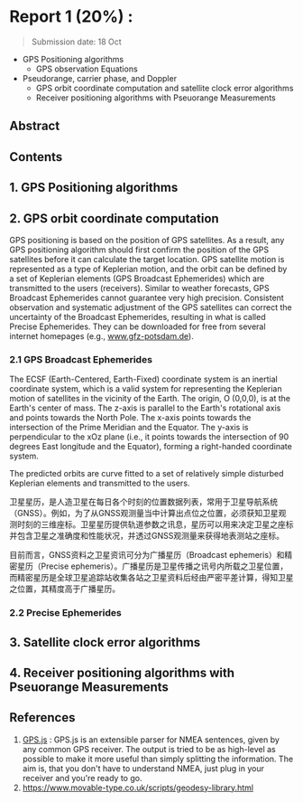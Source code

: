 # Report 1 (20%) : 
> Submission date: 18 Oct

- GPS Positioning algorithms
    - GPS observation Equations
- Pseudorange, carrier phase, and Doppler
    - GPS orbit coordinate computation and satellite clock error algorithms
    - Receiver positioning algorithms with Pseuorange Measurements

## Abstract

## Contents

## 1. GPS Positioning algorithms

## 2. GPS orbit coordinate computation
GPS positioning is based on the position of GPS satellites. As a result, any GPS positioning algorithm should first confirm the position of the GPS satellites before it can calculate the target location. GPS satellite motion is represented as a type of Keplerian motion, and the orbit can be defined by a set of Keplerian elements (GPS Broadcast Ephemerides) which are transmitted to the users (receivers). Similar to weather forecasts, GPS Broadcast Ephemerides cannot guarantee very high precision. Consistent observation and systematic adjustment of the GPS satellites can correct the uncertainty of the Broadcast Ephemerides, resulting in what is called Precise Ephemerides. They can be downloaded for free from several internet homepages (e.g., www.gfz-potsdam.de).

### 2.1 GPS Broadcast Ephemerides

The ECSF (Earth-Centered, Earth-Fixed) coordinate system is an inertial coordinate system, which is a valid system for representing the Keplerian motion of satellites in the vicinity of the Earth. The origin, O (0,0,0), is at the Earth's center of mass. The z-axis is parallel to the Earth's rotational axis and points towards the North Pole. The x-axis points towards the intersection of the Prime Meridian and the Equator. The y-axis is perpendicular to the xOz plane (i.e., it points towards the intersection of 90 degrees East longitude and the Equator), forming a right-handed coordinate system.

The predicted orbits are curve fitted to a set of relatively simple disturbed Keplerian elements and transmitted to
the users.

卫星星历，是人造卫星在每日各个时刻的位置数据列表，常用于卫星导航系统（GNSS）。例如，为了从GNSS观测量当中计算出点位之位置，必须获知卫星观测时刻的三维座标。卫星星历提供轨道参数之讯息，星历可以用来决定卫星之座标并包含卫星之准确度和性能状况，并透过GNSS观测量来获得地表测站之座标。

目前而言，GNSS资料之卫星资讯可分为广播星历（Broadcast ephemeris）和精密星历（Precise ephemeris）。广播星历是卫星传播之讯号内所载之卫星位置，而精密星历是全球卫星追踪站收集各站之卫星资料后经由严密平差计算，得知卫星之位置，其精度高于广播星历。

### 2.2 Precise Ephemerides

## 3. Satellite clock error algorithms

## 4. Receiver positioning algorithms with Pseuorange Measurements


## References 
1. [GPS.js](https://github.com/infusion/GPS.js/?tab=readme-ov-file) : GPS.js is an extensible parser for NMEA sentences, given by any common GPS receiver. The output is tried to be as high-level as possible to make it more useful than simply splitting the information. The aim is, that you don't have to understand NMEA, just plug in your receiver and you're ready to go.
2. https://www.movable-type.co.uk/scripts/geodesy-library.html